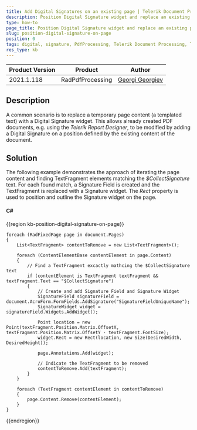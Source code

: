 ```yaml
---
title: Add Digital Signatures on an existing page | Telerik Document Processing
description: Position Digital Signature widget and replace an existing page content
type: how-to
page_title: Position Digital Signature widget and replace an existing page content
slug: position-digital-signature-on-page
position: 0
tags: digital, signature, PdfProcessing, Telerik Document Processing, Telerik, pdf, Reporting, sign, replace, modify
res_type: kb
---
```


|Product Version|Product|Author|
|----|----|----|
|2021.1.118|RadPdfProcessing|[Georgi Georgiev](https://www.telerik.com/blogs/author/georgi-georgiev-2)|

## Description
A common scenario is to replace a temporary page content (a templated text) with a Digital Signature widget. This allows already created PDF documents, e.g. using the *Telerik Report Designer*, to be modified by adding a Digital Signature on a position defined by the existing content of the document.

## Solution
The following example demonstrates the approach of iterating the page content and finding TextFragment elements matching the *$CollectSignature* text. For each found match, a Signature Field is created and the TextFragment is replaced with a Signature widget. The *Rect* property is used to position and outline the Signature widget on the page.

#### __C#__

{{region kb-position-digital-signature-on-page}}

	foreach (RadFixedPage page in document.Pages)
	{
		List<TextFragment> contentToRemove = new List<TextFragment>();

		foreach (ContentElementBase contentElement in page.Content)
		{
			// Find a TextFragment excactly mathcing the $CollectSignature text
			if (contentElement is TextFragment textFragment && textFragment.Text == "$CollectSignature")
			{
				// Create and add Signature Field and Signature Widget
				SignatureField signatureField = document.AcroForm.FormFields.AddSignature("SignatureFieldUniqueName");
				SignatureWidget widget = signatureField.Widgets.AddWidget();

				Point location = new Point(textFragment.Position.Matrix.OffsetX, textFragment.Position.Matrix.OffsetY - textFragment.FontSize);
				widget.Rect = new Rect(location, new Size(DesiredWidth, DesiredHeight));

				page.Annotations.Add(widget);

				// Indicate the TextFragment to be removed
				contentToRemove.Add(textFragment);
			}
		}

		foreach (TextFragment contentElement in contentToRemove)
		{
			page.Content.Remove(contentElement);
		}
	}

{{endregion}}
